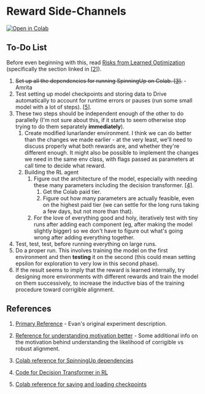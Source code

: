 # Reward Side-Channels

[![Open in Colab](https://colab.research.google.com/assets/colab-badge.svg)](https://colab.research.google.com/github/Jozdien/reward-side-channels/blob/main/Reward_Side_Channels.ipynb)

## To-Do List

Before even beginning with this, read [Risks from Learned Optimization](https://www.alignmentforum.org/s/r9tYkB2a8Fp4DN8yB) (specifically the section linked in [[2]](#ref-2)).

1. ~~Set up all the dependencies for running SpinningUp on Colab.  [[3]](#ref-3).~~ - Amrita
2. Test setting up model checkpoints and storing data to Drive automatically to account for runtime errors or pauses (run some small model with a lot of steps).  [[5]](#ref-5).
3. These two steps should be independent enough of the other to do parallelly (I'm not sure about this, if it starts to seem otherwise stop trying to do them separately __immediately__).
    1. Create modified lunarlander environment.  I think we can do better than the changes we made earlier - at the very least, we'll need to discuss properly what both rewards are, and whether they're different enough.  It might also be possible to implement the changes we need in the same env class, with flags passed as parameters at call time to decide what reward.
    2. Building the RL agent
        1. Figure out the architecture of the model, especially with needing these many parameters including the decision transformer. [[4]](#ref-4).
            1. Get the Colab paid tier.
            2. Figure out how many parameters are actually feasible, even on the highest paid tier (we can settle for the long runs taking a few days, but not more than that).
        2. For the love of everything good and holy, iteratively test with tiny runs after adding each component (eg, after making the model slightly bigger) so we don't have to figure out what's going wrong after adding everything together.
4. Test, test, test, before running everything on large runs.
5. Do a proper run.  This involves training the model on the first environment and then __testing__ it on the second (this could mean setting epsilon for exploration to very low in this second phase).
6. If the result seems to imply that the reward is learned internally, try designing more environments with different rewards and train the model on them successively, to increase the inductive bias of the training procedure toward corrigible alignment.

## References

1. [Primary Reference](https://www.alignmentforum.org/posts/uSdPa9nrSgmXCtdKN/concrete-experiments-in-inner-alignment) - Evan's original experiment description. <span id="ref-1"></span>

2. [Reference for understanding motivation better](https://www.alignmentforum.org/s/r9tYkB2a8Fp4DN8yB/p/zthDPAjh9w6Ytbeks#4_4__Internalization_or_deception_after_extensive_training) - Some additional info on the motivation behind understanding the likelihood of corrigible vs robust alignment. <span id="ref-2"></span>

3. [Colab reference for SpinningUp dependencies](https://colab.research.google.com/github/lcipolina/gymAI/blob/master/0-Gym_Envs_3_spinup_ExperimentGrid.ipynb) <span id="ref-3"></span>

4. [Code for Decision Transformer in RL](https://github.com/nikhilbarhate99/min-decision-transformer) <span id="ref-4"></span>

5. [Colab reference for saving and loading checkpoints](https://colab.research.google.com/github/tensorflow/docs/blob/master/site/en/tutorials/keras/save_and_load.ipynb) <span id="ref-5"></span>
